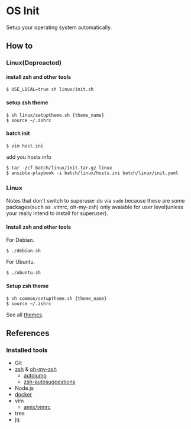 # OS Init

Setup your operating system automatically.

## How to

### Linux(Depreacted)

#### install zsh and other tools

    $ USE_LOCAL=true sh linux/init.sh

#### setup zsh theme

    $ sh linux/setuptheme.sh {theme_name}
    $ source ~/.zshrc

#### batch init

    $ vim host.ini

add you hosts info

    $ tar -zcf batch/linux/init.tar.gz linux
    $ ansible-playbook -i batch/linux/hosts.ini batch/linux/init.yaml


### Linux

Notes that don't switch to superuser do via `sudo` because these are some packages(such as .vimrc, oh-my-zsh) only avaiable for user level(unless your really intend to install for superuser).

#### Install zsh and other tools

For Debian.

    $ ./debian.sh

For Ubuntu.

    $ ./ubuntu.sh

#### Setup zsh theme

    $ sh common/setuptheme.sh {theme_name}
    $ source ~/.zshrc

See all [themes](https://github.com/ohmyzsh/ohmyzsh/wiki/Themes).

## References

### Installed tools

- Git
- [zsh](https://www.zsh.org/) & [oh-my-zsh](https://ohmyz.sh/)
    - [autojump](https://github.com/wting/autojump)
    - [zsh-autosuggestions](https://github.com/zsh-users/zsh-autosuggestions)
- Node.js
- [docker](https://www.docker.com)
- vim
    - [amix/vimrc](https://github.com/amix/vimrc.git)
- tree
- jq

